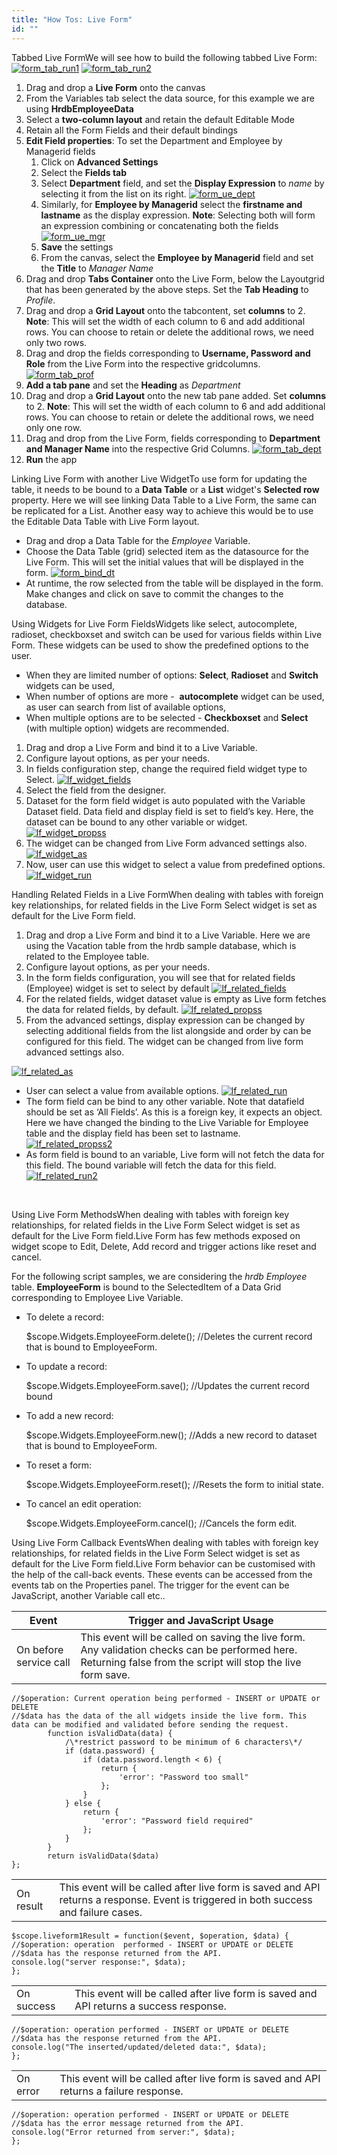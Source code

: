 ```yaml
---
title: "How Tos: Live Form"
id: ""
---
```


Tabbed Live FormWe will see how to build the following tabbed Live Form: [![form_tab_run1](/learn/assets/form_tab_run1-1024x640.png)](/learn/assets/form_tab_run1.png) [![form_tab_run2](/learn/assets/form_tab_run2-1024x640.png)](/learn/assets/form_tab_run2.png)

1. Drag and drop a **Live Form** onto the canvas
2. From the Variables tab select the data source, for this example we are using **HrdbEmployeeData**
3. Select a **two-column layout** and retain the default Editable Mode
4. Retain all the Form Fields and their default bindings
5. **Edit Field properties**: To set the Department and Employee by Managerid fields
    1. Click on **Advanced Settings**
    2. Select the **Fields tab**
    3. Select **Department** field, and set the **Display Expression** to _name_ by selecting it from the list on its right. [![form_ue_dept](/learn/assets/form_ue_dept.png)](/learn/assets/form_ue_dept.png)
    4. Similarly, for **Employee by Managerid** select the **firstname and lastname** as the display expression. **Note**: Selecting both will form an expression combining or concatenating both the fields [![form_ue_mgr](/learn/assets/form_ue_mgr.png)](/learn/assets/form_ue_mgr.png)
    5. **Save** the settings
    6. From the canvas, select the **Employee by Managerid** field and set the **Title** to _Manager Name_
6. Drag and drop **Tabs Container** onto the Live Form, below the Layoutgrid that has been generated by the above steps. Set the **Tab Heading** to _Profile_.
7. Drag and drop a **Grid Layout** onto the tabcontent, set **columns** to 2. **Note**: This will set the width of each column to 6 and add additional rows. You can choose to retain or delete the additional rows, we need only two rows.
8. Drag and drop the fields corresponding to **Username, Password and Role** from the Live Form into the respective gridcolumns. [![form_tab_prof](/learn/assets/form_tab_prof-1024x640.png)](/learn/assets/form_tab_prof.png)
9. **Add a tab pane** and set the **Heading** as _Department_
10. Drag and drop a **Grid Layout** onto the new tab pane added. Set **columns** to 2. **Note**: This will set the width of each column to 6 and add additional rows. You can choose to retain or delete the additional rows, we need only one row.
11. Drag and drop from the Live Form, fields corresponding to **Department and Manager Name** into the respective Grid Columns. [![form_tab_dept](/learn/assets/form_tab_dept-1024x640.png)](/learn/assets/form_tab_dept.png)
12. **Run** the app

Linking Live Form with another Live WidgetTo use form for updating the table, it needs to be bound to a **Data Table** or a **List** widget's **Selected row** property. Here we will see linking Data Table to a Live Form, the same can be replicated for a List. Another easy way to achieve this would be to use the Editable Data Table with Live Form layout.

- Drag and drop a Data Table for the _Employee_ Variable.
- Choose the Data Table (grid) selected item as the datasource for the Live Form. This will set the initial values that will be displayed in the form. [![form_bind_dt](/learn/assets/form_bind_dt.png)](/learn/assets/form_bind_dt.png)
- At runtime, the row selected from the table will be displayed in the form. Make changes and click on save to commit the changes to the database.

Using Widgets for Live Form FieldsWidgets like select, autocomplete, radioset, checkboxset and switch can be used for various fields within Live Form. These widgets can be used to show the predefined options to the user.

- When they are limited number of options: **Select**, **Radioset** and **Switch** widgets can be used,
- When number of options are more -  **autocomplete** widget can be used, as user can search from list of available options,
- When multiple options are to be selected - **Checkboxset** and **Select** (with multiple option) widgets are recommended.

1. Drag and drop a Live Form and bind it to a Live Variable.
2. Configure layout options, as per your needs.
3. In fields configuration step, change the required field widget type to Select. [![lf_widget_fields](/learn/assets/lf_widget_fields.png)](/learn/assets/lf_widget_fields.png)
4. Select the field from the designer.
5. Dataset for the form field widget is auto populated with the Variable Dataset field. Data field and display field is set to field’s key. Here, the dataset can be bound to any other variable or widget. [![lf_widget_propss](/learn/assets/lf_widget_propss.png)](/learn/assets/lf_widget_propss.png)
6. The widget can be changed from Live Form advanced settings also. [![lf_widget_as](/learn/assets/lf_widget_AS.png)](/learn/assets/lf_widget_AS.png)
7. Now, user can use this widget to select a value from predefined options. [![lf_widget_run](/learn/assets/lf_widget_run.png)](/learn/assets/lf_widget_run.png)

Handling Related Fields in a Live FormWhen dealing with tables with foreign key relationships, for related fields in the Live Form Select widget is set as default for the Live Form field.

1. Drag and drop a Live Form and bind it to a Live Variable. Here we are using the Vacation table from the hrdb sample database, which is related to the Employee table.
2. Configure layout options, as per your needs.
3. In the form fields configuration, you will see that for related fields (Employee) widget is set to select by default [![lf_related_fields](/learn/assets/lf_related_fields.png)](/learn/assets/lf_related_fields.png)
4. For the related fields, widget dataset value is empty as Live form fetches the data for related fields, by default. [![lf_related_propss](/learn/assets/lf_related_propss.png)](/learn/assets/lf_related_propss.png)
5. From the advanced settings, display expression can be changed by selecting additional fields from the list alongside and order by can be configured for this field. The widget can be changed from live form advanced settings also.

[![lf_related_as](/learn/assets/lf_related_AS.png)](/learn/assets/lf_related_AS.png)

- User can select a value from available options. [![lf_related_run](/learn/assets/lf_related_run.png)](/learn/assets/lf_related_run.png)
- The form field can be bind to any other variable. Note that datafield should be set as ‘All Fields’. As this is a foreign key, it expects an object. Here we have changed the binding to the Live Variable for Employee table and the display field has been set to lastname. [![lf_related_propss2](/learn/assets/lf_related_propss2.png)](/learn/assets/lf_related_propss2.png)
- As form field is bound to an variable, Live form will not fetch the data for this field. The bound variable will fetch the data for this field. [![lf_related_run2](/learn/assets/lf_related_run2.png)](/learn/assets/lf_related_run2.png)

 

Using Live Form MethodsWhen dealing with tables with foreign key relationships, for related fields in the Live Form Select widget is set as default for the Live Form field.Live Form has few methods exposed on widget scope to Edit, Delete, Add record and trigger actions like reset and cancel.

For the following script samples, we are considering the _hrdb_ _Employee_ table. **EmployeeForm** is bound to the SelectedItem of a Data Grid corresponding to Employee Live Variable.

- To delete a record:
    
    $scope.Widgets.EmployeeForm.delete(); //Deletes the current record that is bound to EmployeeForm.
    
- To update a record:
    
    $scope.Widgets.EmployeeForm.save(); //Updates the current record bound
    
- To add a new record:
    
    $scope.Widgets.EmployeeForm.new(); //Adds a new record to dataset that is bound to EmployeeForm.
    
- To reset a form:
    
    $scope.Widgets.EmployeeForm.reset(); //Resets the form to initial state.
    
- To cancel an edit operation:
    
    $scope.Widgets.EmployeeForm.cancel(); //Cancels the form edit.
    

Using Live Form Callback EventsWhen dealing with tables with foreign key relationships, for related fields in the Live Form Select widget is set as default for the Live Form field.Live Form behavior can be customised with the help of the call-back events. These events can be accessed from the events tab on the Properties panel. The trigger for the event can be JavaScript, another Variable call etc..

| Event | Trigger and JavaScript Usage |
| --- | --- |
| On before service call | This event will be called on saving the live form. Any validation checks can be performed here. Returning false from the script will stop the live form save. |
```$scope.liveform1Beforeservicecall = function($event, $operation, $data) {
//$operation: Current operation being performed - INSERT or UPDATE or DELETE
//$data has the data of the all widgets inside the live form. This data can be modified and validated before sending the request.
        function isValidData(data) {
            /\*restrict password to be minimum of 6 characters\*/
            if (data.password) {
                if (data.password.length < 6) {
                    return {
                        'error': "Password too small"
                    };
                }
            } else {
                return {
                    'error': "Password field required"
                };
            }
        }
        return isValidData($data)
};
```
 |||
 | --- | --- |
| On result | This event will be called after live form is saved and API returns a response. Event is triggered in both success and failure cases. |
```
$scope.liveform1Result = function($event, $operation, $data) {
//$operation: operation  performed - INSERT or UPDATE or DELETE
//$data has the response returned from the API.
console.log("server response:", $data);
};
```
 |||
 | --- | --- |
| On success | This event will be called after live form is saved and API returns a success response. |
```$scope.liveform1Success = function($event, $operation, $data) {
//$operation: operation performed - INSERT or UPDATE or DELETE
//$data has the response returned from the API.
console.log("The inserted/updated/deleted data:", $data);
};
```
 |||
 | --- | --- |
| On error | This event will be called after live form is saved and API returns a failure response. |

```$scope.liveform1Error = function($event, $operation, $data) {
//$operation: operation performed - INSERT or UPDATE or DELETE
//$data has the error message returned from the API.
console.log("Error returned from server:", $data);
};
```
